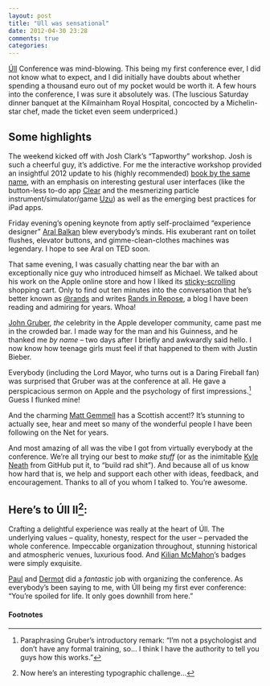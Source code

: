 ```yaml
---
layout: post
title: "Úll was sensational"
date: 2012-04-30 23:28
comments: true
categories: 
---
```

[Úll](http://ull.ie) Conference was mind-blowing. This being my first conference ever, I did not know what to expect, and I did initially have doubts about whether spending a thousand euro out of my pocket would be worth it. A few hours into the conference, I was sure it absolutely was. (The luscious Saturday dinner banquet at the Kilmainham Royal Hospital, concocted by a Michelin-star chef, made the ticket even seem underpriced.)

Some highlights
-------
The weekend kicked off with Josh Clark’s “Tapworthy” workshop. Josh is such a cheerful guy, it’s addictive. For me the interactive workshop provided an insightful 2012 update to his (highly recommended) [book by the same name](http://www.amazon.de/gp/product/1449381650/ref=as_li_ss_tl?ie=UTF8&tag=biblioyang-21&linkCode=as2&camp=1638&creative=19454&creativeASIN=1449381650), with an emphasis on interesting gestural user interfaces (like the button-less to-do app [Clear](http://itunes.apple.com/us/app/clear/id493136154?mt=8) and the mesmerizing particle instrument/simulator/game [Uzu](http://itunes.apple.com/app/uzu/id376551723?mt=8)) as well as the emerging best practices for iPad apps.

Friday evening’s opening keynote from aptly self-proclaimed “experience designer” [Aral Balkan](http://aralbalkan.com) blew everybody’s minds. His exuberant rant on toilet flushes, elevator buttons, and gimme-clean-clothes machines was legendary. I hope to see Aral on TED soon.

That same evening, I was casually chatting near the bar with an exceptionally nice guy who introduced himself as Michael. We talked about his work on the Apple online store and how I liked its [sticky-scrolling](https://blog.compeople.eu/apps/?p=32) shopping cart. Only to find out ten minutes into the conversation that he’s better known as [@rands](https://twitter.com/#!/rands) and writes [Rands in Repose](http://www.randsinrepose.com), a blog I have been reading and admiring for years. Whoa!

<div style="display:none; float:right; margin-left:1em; width:230px; font-size:0.8em;">
<p><img src="http://XXXXX.jpg" align="right" alt="John Gruber speaking from the altar, at Úll Conference. Kilmainham Royal Hospital, Dublin" /></p></div>

[John Gruber](http://daringfireball.net), *the* celebrity in the Apple developer community, came past me in the crowded bar. I made way for the man and his Guinness, and he thanked me *by name* – two days after I briefly and awkwardly said hello. I now know how teenage girls must feel if that happened to them with Justin Bieber.

Everybody (including the Lord Mayor, who turns out is a Daring Fireball fan) was surprised that Gruber was at the conference at all. He gave a perspicacious sermon on Apple and the psychology of first impressions.[^1] Guess I flunked mine!

And the charming [Matt Gemmell](http://mattgemmell.com) has a Scottish accent!? It’s stunning to actually see, hear and meet so many of the wonderful people I have been following on the Net for years.

And most amazing of all was the vibe I got from virtually everybody at the conference. We’re all trying our best to *make stuff* (or as the inimitable [Kyle Neath](https://twitter.com/#!/kneath) from GitHub put it, to “build rad shit”). And because all of us know how hard that is, we help and support each other with ideas, feedback, and encouragement. Thanks to all of you whom I talked to. You’re awesome.

Here’s to Úll II[^2]:
-------
Crafting a delightful experience was really at the heart of Úll. The underlying values – quality, honesty, respect for the user – pervaded the whole conference. Impeccable organization throughout, stunning historical and atmospheric venues, luxurious food. And [Kilian McMahon](https://twitter.com/#!/kilmc)’s badges were simply exquisite.

[Paul](https://twitter.com/#!/paulca) and [Dermot](https://twitter.com/#!dermdaly) did a *fantastic* job with organizing the conference. As everybody’s been saying to me, with Úll being my first ever conference: “You’re spoiled for life. It only goes downhill from here.”

#### Footnotes
[^1]: Paraphrasing Gruber’s introductory remark: “I’m not a psychologist and don’t have any formal training, so… I think I have the authority to tell you guys how this works.”
[^2]:Now here’s an interesting typographic challenge…
